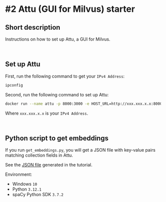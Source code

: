 # #2 Attu (GUI for Milvus) starter

## Short description

Instructions on how to set up Attu, a GUI for Milvus.

<br>

## Set up Attu

First, run the following command to get your `IPv4 Address`:

```bash
ipconfig
```

Second, run the following command to set up Attu:

```bash
docker run --name attu -p 8000:3000 -e HOST_URL=http://xxx.xxx.x.x:8000 -e MILVUS_URL=http://xxx.xxx.x.x:19530 zilliz/attu:v2.3.6
```

Where `xxx.xxx.x.x` is your `IPv4 Address`.

<br>

## Python script to get embeddings

If you run `get_embeddings.py`, you will get a JSON file with key-value pairs matching collection fields in Attu.

See the <a href="https://github.com/rokbenko/ai-playground/blob/main/milvus-tutorials/2-Attu_gui_for_milvus_starter/dummy_data.json">JSON file</a> generated in the tutorial.

Environment:

- Windows `10`
- Python `3.12.1`
- spaCy Python SDK `3.7.2`
